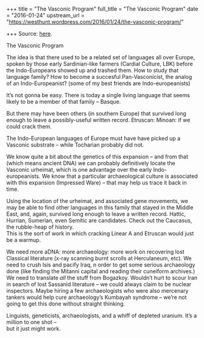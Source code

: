 +++
title = "The Vasconic Program"
full_title = "The Vasconic Program"
date = "2016-01-24"
upstream_url = "https://westhunt.wordpress.com/2016/01/24/the-vasconic-program/"

+++
Source: [here](https://westhunt.wordpress.com/2016/01/24/the-vasconic-program/).

The Vasconic Program

The idea is that there used to be a related set of languages all over
Europe, spoken by those early Sardinian-like farmers (Cardial Culture,
LBK) before the Indo-Europeans showed up and trashed them. How to study
that language family? How to become a succesful Pan-Vasconicist, the
analog of an Indo-Europeanist? (some of my best friends are
Indo-europeanists)

It’s not gonna be easy. There is today a single living language that
seems likely to be a member of that family – Basque.

But there may have been others (in southern Europe) that survived long
enough to leave a possibly-useful written record. Etruscan: Minoan: if
we could crack them.

The Indo-European languages of Europe must have have picked up a
Vasconic substrate – while Tocharian probably did not.

We know quite a bit about the genetics of this expansion – and from that
(which means ancient DNA) we can probably definitively locate the
Vasconic urheimat, which is one advantage over the early
Indo-europeanists. We know that a particular archaeological culture is
associated with this expansion (Impressed Ware) – that may help us trace
it back in time.

Using the location of the urheimat, and associated gene movements, we
may be able to find other languages in this family that stayed in the
Middle East, and, again, survived long enough to leave a written record.
Hattic, Hurrian, Sumerian, even Semitic are candidates. Check out the
Caucasus, the rubble-heap of history.  
This is the sort of work in which cracking Linear A and Etruscan would
just be a warmup.

We need more aDNA: more archaeology: more work on recovering lost
Classical literature (x-ray scanning burnt scrolls at Herculaneum, etc).
We need to crush Isis and pacify Iraq, n order to get some serious
archaeology done (like finding the Mitanni capital and reading their
cuneiform archives.) We need to translate *all* the stuff from Bogazkoy.
Wouldn’t hurt to scour Iran in search of lost Sassanid literature – we
could always claim to be nuclear inspectors. Maybe hiring a few
archaeologists who were also mercenary tankers would help cure
archaeology’s Kumbayah syndrome – we’re not going to get this done
without straight thinking.

Linguists, geneticists, archaeologists, and a whiff of depleted uranium.
It’s a million to one shot –  
but it just might work.

